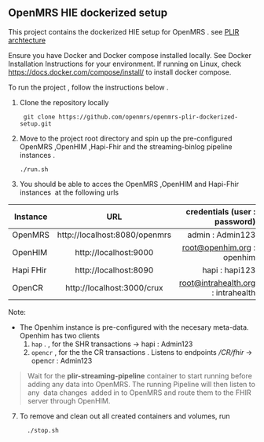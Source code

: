 ## OpenMRS HIE dockerized setup
This project contains the dockerized HIE setup for OpenMRS .
see [PLIR archtecture](https://wiki.openmrs.org/display/projects/Architectural+Design+Approach+to+support+an+integrated+approach+to+patient-level+indicator+reporting+for+OpenMRS)

Ensure you have Docker and Docker compose installed locally.
See Docker Installation Instructions for your environment.  If running on Linux, check https://docs.docker.com/compose/install/ to install docker compose.

To run the project , follow the instructions below .
1. Clone the repository locally

        git clone https://github.com/openmrs/openmrs-plir-dockerized-setup.git

2. Move to the project root directory and spin up the pre-configured OpenMRS ,OpenHIM ,Hapi-Fhir and the streaming-binlog pipeline instances . 

       ./run.sh

3. You should be able to acces the OpenMRS ,OpenHIM and Hapi-Fhir instances  at the following urls



| Instance  |     URL       | credentials (user : password)|
|---------- |:-------------:|------:                       |
| OpenMRS   | http://localhost:8080/openmrs| admin : Admin123 |
| OpenHIM   | http://localhost:9000  |  root@openhim.org : openhim |
| Hapi FHir | http://localhost:8090 |    hapi : hapi123| 
| OpenCR    | http://localhost:3000/crux|  root@intrahealth.org  : intrahealth|


   Note:

 * The Openhim instance is pre-configured with the necesary meta-data. 
   Openhim has two clients
   1. `hap` . , for the SHR transactions -> hapi : Admin123
   2. `opencr` , for the the CR transactions . Listens to endpoints */CR/fhir* ->  opencr : Admin123

  > Wait for the **plir-streaming-pipeline** container to start running before adding any data into OpenMRS. The running Pipeline will then listen to any  data changes  added in to OpenMRS and route them to the FHIR server through OpenHIM.

   


 7. To remove and clean out all created containers and volumes, run

          ./stop.sh




